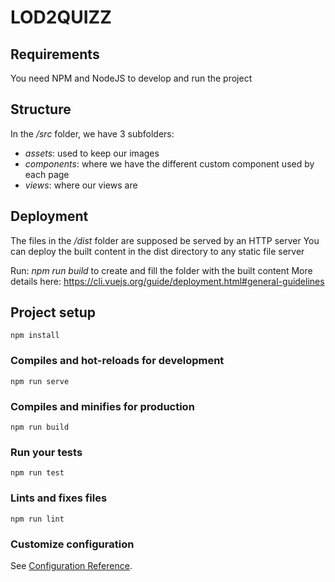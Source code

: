 # LOD2QUIZZ

## Requirements
You need NPM and NodeJS to develop and run the project

## Structure
In the *_/src_* folder, we have 3 subfolders:
- *_assets_*: used to keep our images
- *_components_*: where we have the different custom component used by each page
- *_views_*: where our views are

## Deployment
The files in the _*/dist*_ folder are supposed be served by an HTTP server
You can deploy the built content in the dist directory to any static file server

Run: _npm run build_ to create and fill the folder with the built content
More details here: https://cli.vuejs.org/guide/deployment.html#general-guidelines

## Project setup
```
npm install
```

### Compiles and hot-reloads for development
```
npm run serve
```

### Compiles and minifies for production
```
npm run build
```

### Run your tests
```
npm run test
```

### Lints and fixes files
```
npm run lint
```

### Customize configuration
See [Configuration Reference](https://cli.vuejs.org/config/).
